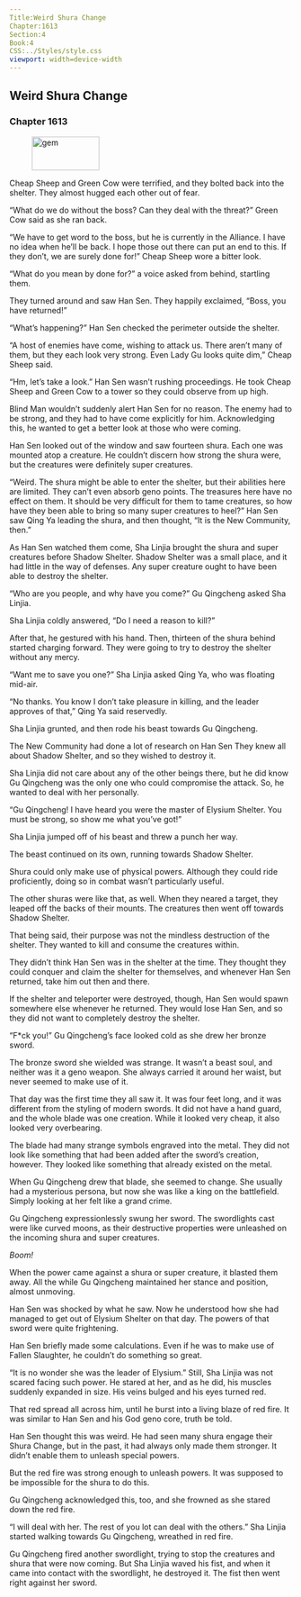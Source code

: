 ```yaml
---
Title:Weird Shura Change 
Chapter:1613 
Section:4 
Book:4 
CSS:../Styles/style.css 
viewport: width=device-width
---
```

  
## Weird Shura Change
### Chapter 1613
  
<figure>
	<img src="../Images/gem.gif" alt="gem" id="gem" width="120" height="60" />
</figure>
  

  
Cheap Sheep and Green Cow were terrified, and they bolted back into the shelter. They almost hugged each other out of fear.

“What do we do without the boss? Can they deal with the threat?” Green Cow said as she ran back.

“We have to get word to the boss, but he is currently in the Alliance. I have no idea when he’ll be back. I hope those out there can put an end to this. If they don’t, we are surely done for!” Cheap Sheep wore a bitter look.

“What do you mean by done for?” a voice asked from behind, startling them.

They turned around and saw Han Sen. They happily exclaimed, “Boss, you have returned!”

“What’s happening?” Han Sen checked the perimeter outside the shelter.

“A host of enemies have come, wishing to attack us. There aren’t many of them, but they each look very strong. Even Lady Gu looks quite dim,” Cheap Sheep said.

“Hm, let’s take a look.” Han Sen wasn’t rushing proceedings. He took Cheap Sheep and Green Cow to a tower so they could observe from up high.

Blind Man wouldn’t suddenly alert Han Sen for no reason. The enemy had to be strong, and they had to have come explicitly for him. Acknowledging this, he wanted to get a better look at those who were coming.

Han Sen looked out of the window and saw fourteen shura. Each one was mounted atop a creature. He couldn’t discern how strong the shura were, but the creatures were definitely super creatures.

“Weird. The shura might be able to enter the shelter, but their abilities here are limited. They can’t even absorb geno points. The treasures here have no effect on them. It should be very difficult for them to tame creatures, so how have they been able to bring so many super creatures to heel?” Han Sen saw Qing Ya leading the shura, and then thought, “It is the New Community, then.”

As Han Sen watched them come, Sha Linjia brought the shura and super creatures before Shadow Shelter. Shadow Shelter was a small place, and it had little in the way of defenses. Any super creature ought to have been able to destroy the shelter.

“Who are you people, and why have you come?” Gu Qingcheng asked Sha Linjia.

Sha Linjia coldly answered, “Do I need a reason to kill?”

After that, he gestured with his hand. Then, thirteen of the shura behind started charging forward. They were going to try to destroy the shelter without any mercy.

“Want me to save you one?” Sha Linjia asked Qing Ya, who was floating mid-air.

“No thanks. You know I don’t take pleasure in killing, and the leader approves of that,” Qing Ya said reservedly.

Sha Linjia grunted, and then rode his beast towards Gu Qingcheng.

The New Community had done a lot of research on Han Sen They knew all about Shadow Shelter, and so they wished to destroy it.

Sha Linjia did not care about any of the other beings there, but he did know Gu Qingcheng was the only one who could compromise the attack. So, he wanted to deal with her personally.

“Gu Qingcheng! I have heard you were the master of Elysium Shelter. You must be strong, so show me what you’ve got!”

Sha Linjia jumped off of his beast and threw a punch her way.

The beast continued on its own, running towards Shadow Shelter.

Shura could only make use of physical powers. Although they could ride proficiently, doing so in combat wasn’t particularly useful.

The other shuras were like that, as well. When they neared a target, they leaped off the backs of their mounts. The creatures then went off towards Shadow Shelter.

That being said, their purpose was not the mindless destruction of the shelter. They wanted to kill and consume the creatures within.

They didn’t think Han Sen was in the shelter at the time. They thought they could conquer and claim the shelter for themselves, and whenever Han Sen returned, take him out then and there.

If the shelter and teleporter were destroyed, though, Han Sen would spawn somewhere else whenever he returned. They would lose Han Sen, and so they did not want to completely destroy the shelter.

“F*ck you!” Gu Qingcheng’s face looked cold as she drew her bronze sword.

The bronze sword she wielded was strange. It wasn’t a beast soul, and neither was it a geno weapon. She always carried it around her waist, but never seemed to make use of it.

That day was the first time they all saw it. It was four feet long, and it was different from the styling of modern swords. It did not have a hand guard, and the whole blade was one creation. While it looked very cheap, it also looked very overbearing.

The blade had many strange symbols engraved into the metal. They did not look like something that had been added after the sword’s creation, however. They looked like something that already existed on the metal.

When Gu Qingcheng drew that blade, she seemed to change. She usually had a mysterious persona, but now she was like a king on the battlefield. Simply looking at her felt like a grand crime.

Gu Qingcheng expressionlessly swung her sword. The swordlights cast were like curved moons, as their destructive properties were unleashed on the incoming shura and super creatures.

*Boom!*

When the power came against a shura or super creature, it blasted them away. All the while Gu Qingcheng maintained her stance and position, almost unmoving.

Han Sen was shocked by what he saw. Now he understood how she had managed to get out of Elysium Shelter on that day. The powers of that sword were quite frightening.

Han Sen briefly made some calculations. Even if he was to make use of Fallen Slaughter, he couldn’t do something so great.

“It is no wonder she was the leader of Elysium.” Still, Sha Linjia was not scared facing such power. He stared at her, and as he did, his muscles suddenly expanded in size. His veins bulged and his eyes turned red.

That red spread all across him, until he burst into a living blaze of red fire. It was similar to Han Sen and his God geno core, truth be told.

Han Sen thought this was weird. He had seen many shura engage their Shura Change, but in the past, it had always only made them stronger. It didn’t enable them to unleash special powers.

But the red fire was strong enough to unleash powers. It was supposed to be impossible for the shura to do this.

Gu Qingcheng acknowledged this, too, and she frowned as she stared down the red fire.

“I will deal with her. The rest of you lot can deal with the others.” Sha Linjia started walking towards Gu Qingcheng, wreathed in red fire.

Gu Qingcheng fired another swordlight, trying to stop the creatures and shura that were now coming. But Sha Linjia waved his fist, and when it came into contact with the swordlight, he destroyed it. The fist then went right against her sword.